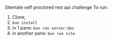 Sitemate self proctored rest api challenge
To run:

1. Clone,
2. `bun install`
3. in 1 pane: `bun run server:dev`
4. in another pane: `bun run vite`
